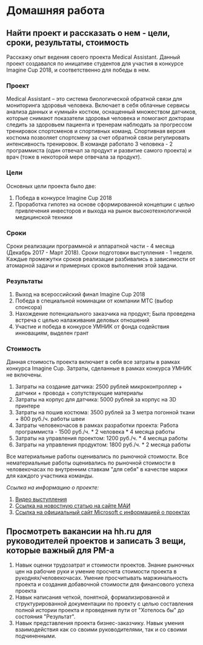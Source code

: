 # Домашняя работа

## Найти проект и рассказать о нем - цели, сроки, результаты, стоимость

Расскажу опыт ведения своего проекта Medical Assistant. Данный проект создавался по иницативе студентов для участия в конкурсе Imagine Cup 2018, и соответственно для победы в нем.

### Проект

Medical Assistant – это система биологической обратной связи для мониторинга здоровья человека. Включает в себя облачные сервисы анализа данных и «умный» костюм, оснащенный множеством датчиков, которые снимают показатели здоровья человека и помогают докторам следить за здоровьем пациента и тренерам наблюдать за прогрессом тренировок спортсменов и спортивных команд. Спортивная версия костюма позволяет спортсмену за счет обратной связи регулировать интенсивность тренировок. В команде работало 3 человека - 2 программиста (один отвечал за продукт и развитие самого проекта) и врач (тоже в некоторой мере отвечала за продукт).

### Цели

Основных цели проекта было две:

1. Победа в конкурсе Imagine Cup 2018
2. Проработка гипотез на основе сформированной концепции с целью привлечения инвесторов и выхода на рынок высокотехнологичной медицинской техники

### Сроки

Сроки реализации программной и аппаратной части - 4 месяца (Декабрь 2017 - Март 2018). Сроки подготовки выступления - 1 неделя. Каждые промежутки сроков реализации разбивались в зависимости от атомарной задачи и примерных сроков выполнения этой задачи.

### Результаты

1. Выход на всероссийский финал Imagine Cup 2018
2. Победа в специальной номинации от компании МТС (выбор спонсора)
3. Нахождение потенциального заказчика на продукт; Была проведена встреча с целью налаживания деловых отношений
4. Участие и победа в конкурсе УМНИК от фонда содействия инновациям, выделен грант

### Стоимость

Данная стоимость проекта включает в себя все затраты в рамках конкурса Imagine Cup. Затраты, сделанные в рамках конкурса УМНИК не включены.

1. Затраты на создание датчика: 2500 рублей микроконтроллер + датчики + провода + сопутствующие материалы
2. Затраты на корпус для датчика: 5000 рублей за корпус на 3D принтере
3. Затраты на пошив костюма: 3500 рублей за 3 метра погонной ткани + 800 руб./ч. работы швеи
4. Затраты человекочасов в рамках разработки проекта: Работа программиста - 1500 руб./ч. * 2 человека * 4 месяца работы
5. Затраты на управления проектом: 1200 руб./ч. * 4 месяца работы
6. Затраты на управления продуктом: 1800 руб./ч. * 2 месяца работы

Все материальные работы оценивались по рыночной стоимости. Все нематериальные работы оценивались по рыночной стоимости в человекочасах по внутренним ставкам "для себя" в качестве маржи для каждого участника команды.

*Ссылка на информацию о проекте:*

1. [Видео выступления](https://www.youtube.com/watch?v=3peNyXz37g0)
2. [Ссылка на новостную статью на сайте МАИ](https://mai.ru/press/events/detail.php?ID=90246)
3. [Ссылка на официальный сайт Microsoft с информацией о проектах](https://news.microsoft.com/ru-ru/finalisty-imagine-cup-2018/)

## Просмотреть вакансии на hh.ru для руководителей проектов и записать 3 вещи, которые важный для PM-а

1. Навык оценки трудозатрат и стоимости проектов. Знание рыночных цен на рабочие руки и умение просчета стоимости проекта в рукоднях/человекочасах. Умение просчитывать маржинальность проекта и создания добавочной стоимости для финансового успеха проекта
2. Навык написания четкой, понятной, формализированной и структурированной документации по проекту с целью составления полной истории проекта и проведения пути от "Хотелось бы" до состояния "Результат".
3. Навык представления проекта бизнес-заказчику. Навык умения взаимодействия как со своими руководителями, так и со своими подчиненными.
